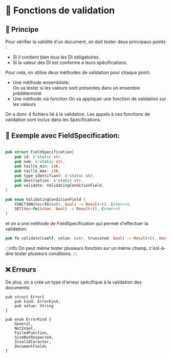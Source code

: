 # 🥇 Fonctions de validation

## 📝 Principe
Pour vérifier la validité d'un document, on doit tester deux principaux points :
- Si il contient bien tous les DI obligatoires.
- Si la valeur des DI est conforme a leurs spécifications.


Pour cela, on utilise deux méthodes de validation pour chaque point: 
- Une méthode ensembliste:   
    On va tester si les valeurs sont présentes dans un ensemble prédéterminé
- Une méthode via fonction
    On va appliquer une fonction de validation sur les valeurs

On a donc 4 fichiers lié à la validation. Les appels à ces fonctions de validation sont inclus dans les Specifications.


## 🔧 Exemple avec FieldSpecification:
```rust 

pub struct FieldSpecification{
    pub id: &'static str,
    pub nom: &'static str,
    pub taille_min: i16,
    pub taille_max: i16,
    pub type_identifiant: &'static str,
    pub description: &'static str,
    pub validate: ValidatingConditionField,
}

pub enum ValidatingConditionField {
    FUNCTION(Vec<fn(&str, bool) -> Result<(), Error>>),
    SET(Vec<fn(&char, bool) -> Result<(), Error>>)
}

```

et on a une méthode de FieldSpecification qui permet d'effectuer la validation:

```rust
pub fn validate(&self, value: &str, truncated: bool) -> Result<(), Vec<Error>>
```

:::info
On peut même tester plusieurs fonction sur un même champ, c'est-à-dire tester plusieurs conditions.
:::

## ❌ Erreurs
De plus, on a crée un type d'erreur spécifique à la validation des documents:

```
pub struct Error{
    pub kind: ErrorKind,
    pub value: String
}

pub enum ErrorKind {
    General,
    NotInSet,
    FailedFunction,
    SizeNotRespected,
    InvalidCaracter,
    DocumentFields
}
```